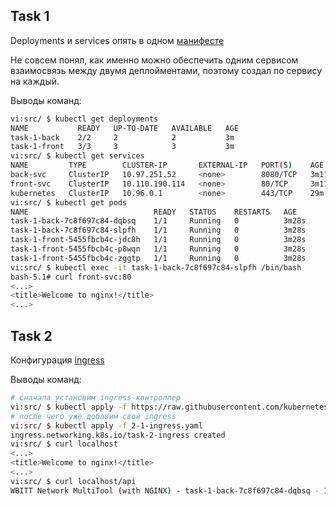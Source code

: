 ## Task 1

Deployments и services опять в одном [манифесте](src/1-1-multi-deployment.yaml)

Не совсем понял, как именно можно обеспечить одним сервисом взаимосвязь между двумя деплойментами, поэтому создал по сервису на каждый.

Выводы команд:
```bash
vi:src/ $ kubectl get deployments
NAME           READY   UP-TO-DATE   AVAILABLE   AGE
task-1-back    2/2     2            2           3m
task-1-front   3/3     3            3           3m
vi:src/ $ kubectl get services
NAME         TYPE        CLUSTER-IP       EXTERNAL-IP   PORT(S)    AGE
back-svc     ClusterIP   10.97.251.52     <none>        8080/TCP   3m11s
front-svc    ClusterIP   10.110.190.114   <none>        80/TCP     3m11s
kubernetes   ClusterIP   10.96.0.1        <none>        443/TCP    29m
vi:src/ $ kubectl get pods
NAME                            READY   STATUS    RESTARTS   AGE
task-1-back-7c8f697c84-dqbsq    1/1     Running   0          3m28s
task-1-back-7c8f697c84-slpfh    1/1     Running   0          3m28s
task-1-front-5455fbcb4c-jdc8h   1/1     Running   0          3m28s
task-1-front-5455fbcb4c-p8wqn   1/1     Running   0          3m28s
task-1-front-5455fbcb4c-zggtp   1/1     Running   0          3m28s
vi:src/ $ kubectl exec -it task-1-back-7c8f697c84-slpfh /bin/bash
bash-5.1# curl front-svc:80
<...>
<title>Welcome to nginx!</title>
<...>
```

## Task 2

Конфигурация [ingress](src/2-1-ingress.yaml)

Выводы команд:
```bash
# сначала установим ingress-контроллер
vi:src/ $ kubectl apply -f https://raw.githubusercontent.com/kubernetes/ingress-nginx/controller-v1.7.0/deploy/static/provider/cloud/deploy.yaml
# после чего уже добавим свой ingress
vi:src/ $ kubectl apply -f 2-1-ingress.yaml
ingress.networking.k8s.io/task-2-ingress created
vi:src/ $ curl localhost
<...>
<title>Welcome to nginx!</title>
<...>
vi:src/ $ curl localhost/api
WBITT Network MultiTool (with NGINX) - task-1-back-7c8f697c84-dqbsq - 10.1.0.250 - HTTP: 8080 , HTTPS: 443 . (Formerly praqma/network-multitool)
```